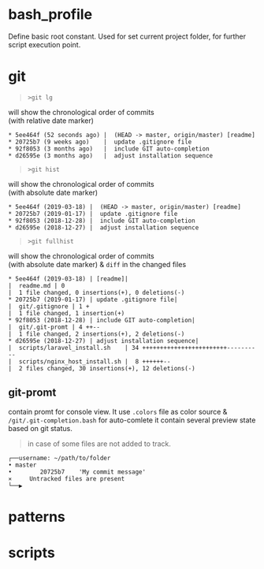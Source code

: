 # bash_profile
 Define basic root constant.
 Used for set current project folder, for further script execution point.

# git
> `>git lg`

will show the chronological order of commits\
(with relative date marker)
```
* 5ee464f (52 seconds ago) |  (HEAD -> master, origin/master) [readme]
* 20725b7 (9 weeks ago)    |  update .gitignore file
* 92f8053 (3 months ago)   |  include GIT auto-completion
* d26595e (3 months ago)   |  adjust installation sequence
```
> `>git hist`

will show the chronological order of commits\
(with absolute date marker)
```
* 5ee464f (2019-03-18) |  (HEAD -> master, origin/master) [readme]
* 20725b7 (2019-01-17) |  update .gitignore file
* 92f8053 (2018-12-28) |  include GIT auto-completion
* d26595e (2018-12-27) |  adjust installation sequence
```
> `>git fullhist`

will show the chronological order of commits\
(with absolute date marker) & `diff` in the changed files
```
* 5ee464f (2019-03-18) | [readme]| 
|  readme.md | 0
|  1 file changed, 0 insertions(+), 0 deletions(-)
* 20725b7 (2019-01-17) | update .gitignore file| 
|  git/.gitignore | 1 +
|  1 file changed, 1 insertion(+)
* 92f8053 (2018-12-28) | include GIT auto-completion| 
|  git/.git-promt | 4 ++--
|  1 file changed, 2 insertions(+), 2 deletions(-)
* d26595e (2018-12-27) | adjust installation sequence| 
|  scripts/laravel_install.sh    | 34 ++++++++++++++++++++++++----------
|  scripts/nginx_host_install.sh |  8 ++++++--
|  2 files changed, 30 insertions(+), 12 deletions(-)
```

## git-promt
 contain promt for console view. It use `.colors` file as color source & `/git/.git-completion.bash` for auto-comlete
 it contain several preview state based on git status.
 >in case of some files are not added to track.
 ```
 ┌──username: ~/path/to/folder
 • master
 •        20725b7    'My commit message'
 ⨯     Untracked files are present
 └──▶  
 ```
# patterns

# scripts
